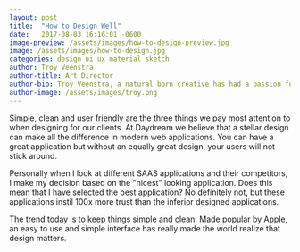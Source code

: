 ```yaml
---
layout: post
title:  "How to Design Well"
date:   2017-08-03 16:16:01 -0600
image-preview: /assets/images/how-to-design-preview.jpg
image: /assets/images/how-to-design.jpg
categories: design ui ux material sketch
author: Troy Veenstra
author-title: Art Director
author-bio: Troy Veenstra, a natural born creative has had a passion for design since he was young. After graduating with a diploma from Algonquin college, Troy joined the Daydream founding team to work on UI/UX and branding for some impressive clients.
author-image: /assets/images/troy.png
---
```

Simple, clean and user friendly are the three things we pay most attention to when designing for our clients. At Daydream we believe that a stellar design can make all the difference in modern web applications. You can have a great application but without an equally great design, your users will not stick around.

Personally when I look at different SAAS applications and their competitors, I make my decision based on the "nicest" looking application. Does this mean that I have selected the best application? No definitely not, but these applications instil 100x more trust than the inferior designed applications.

The trend today is to keep things simple and clean. Made popular by Apple, an easy to use and simple interface has really made the world realize that design matters.